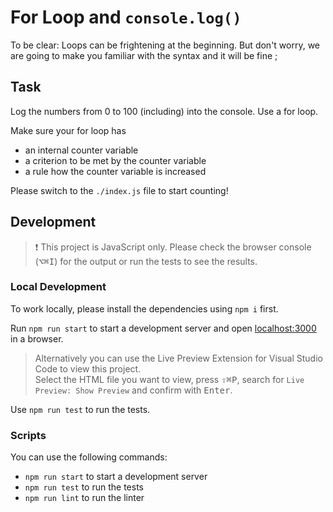 # For Loop and `console.log()`

To be clear: Loops can be frightening at the beginning. But don't worry, we are going to make you familiar with the syntax and it will be fine ;

## Task

Log the numbers from 0 to 100 (including) into the console. Use a for loop.

Make sure your for loop has

- an internal counter variable
- a criterion to be met by the counter variable
- a rule how the counter variable is increased

Please switch to the `./index.js` file to start counting!

## Development

> ❗️ This project is JavaScript only. Please check the browser console (<kbd>⌥</kbd><kbd>⌘</kbd><kbd>I</kbd>) for the output or run the tests to see the results.

### Local Development

To work locally, please install the dependencies using `npm i` first.

Run `npm run start` to start a development server and open [localhost:3000](http://localhost:3000) in a browser.

> Alternatively you can use the Live Preview Extension for Visual Studio Code to view this project.  
> Select the HTML file you want to view, press <kbd>⇧</kbd><kbd>⌘</kbd><kbd>P</kbd>, search for `Live Preview: Show Preview` and confirm with <kbd>Enter</kbd>.

Use `npm run test` to run the tests.

### Scripts

You can use the following commands:

- `npm run start` to start a development server
- `npm run test` to run the tests
- `npm run lint` to run the linter
